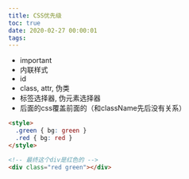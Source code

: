 ```yaml
---
title: CSS优先级
toc: true
date: 2020-02-27 00:00:01
tags:
---
```


* important
* 内联样式
* id
* class, attr, 伪类
* 标签选择器, 伪元素选择器
* 后面的css覆盖前面的（和className先后没有关系）



```html
<style>
  .green { bg: green }
  .red { bg: red }
</style>

<!-- 最终这个div是红色的 -->
<div class="red green"></div>

```

